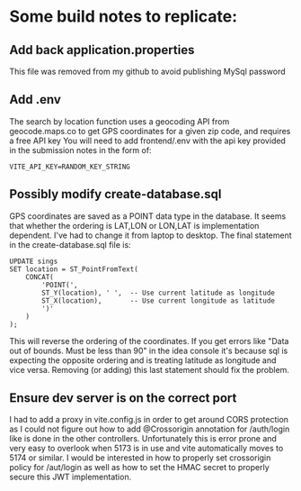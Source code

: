 # Some build notes to replicate:

## Add back application.properties

This file was removed from my github to avoid publishing MySql password

## Add .env

The search by location function uses a geocoding API from geocode.maps.co to get GPS coordinates for a given zip code, and requires a free API key
You will need to add frontend/.env with the api key provided in the submission notes in the form of:

```
VITE_API_KEY=RANDOM_KEY_STRING
```

## Possibly modify create-database.sql

GPS coordinates are saved as a POINT data type in the database. It seems that whether the ordering is LAT,LON or
LON,LAT is implementation dependent. I've had to change it from laptop to desktop. The final statement 
in the create-database.sql file is:

```
UPDATE sings
SET location = ST_PointFromText(
    CONCAT(
        'POINT(',
        ST_Y(location), ' ',  -- Use current latitude as longitude
        ST_X(location),       -- Use current longitude as latitude
        ')'
    )
);

```

This will reverse the ordering of the coordinates. If you get errors like "Data out of bounds. Must be less than 90" in the idea console it's because 
sql is expecting the opposite ordering and is treating latitude as longitude and vice versa. Removing (or adding) this last statement should fix the  problem. 


## Ensure dev server is on the correct port

I had to add a proxy in vite.config.js in order to get around CORS protection as I could not figure out how to add @Crossorigin annotation 
for /auth/login like is done in the other controllers. Unfortunately this is error prone and very easy to overlook  when 5173 is in use and vite 
automatically moves to 5174 or similar. I would be interested in how to  properly set crossorigin policy for /aut/login as well as how to set the 
HMAC secret to properly secure this JWT implementation. 
